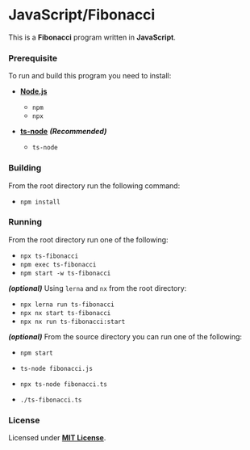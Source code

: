 # JavaScript/Fibonacci

This is a **Fibonacci** program written in **JavaScript**.

### Prerequisite

To run and build this program you need to install:

* [**Node.js**](https://nodejs.org/en/download/current)
  * `npm`
  * `npx`

* [**ts-node**](https://typestrong.org/ts-node/docs/installation) _**(Recommended)**_
  * `ts-node`

### Building

From the root directory run the following command:

* `npm install`

### Running

From the root directory run one of the following:

* `npx ts-fibonacci`
* `npm exec ts-fibonacci`
* `npm start -w ts-fibonacci`

_**(optional)**_ Using `lerna` and `nx` from the root directory:

* `npx lerna run ts-fibonacci`
* `npx nx start ts-fibonacci`
* `npx nx run ts-fibonacci:start`

_**(optional)**_ From the source directory you can run one of the following:

* `npm start`
* `ts-node fibonacci.js`
* `npx ts-node fibonacci.ts`
  
* `./ts-fibonacci.ts`

### License

Licensed under [**MIT License**](https://github.com/altersabeh/codes/blob/main/LICENSE).
